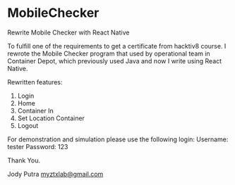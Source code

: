 # MobileChecker
Rewrite Mobile Checker with React Native

To fulfill one of the requirements to get a certificate from hacktiv8 course.
I rewrote the Mobile Checker program that used by operational team in Container Depot, which previously used Java and now I write using React Native.

Rewritten features:
1. Login
2. Home
3. Container In
4. Set Location Container
5. Logout

For demonstration and simulation please use the following login:
Username: tester
Password: 123

Thank You.

Jody Putra
myztxlab@gmail.com
